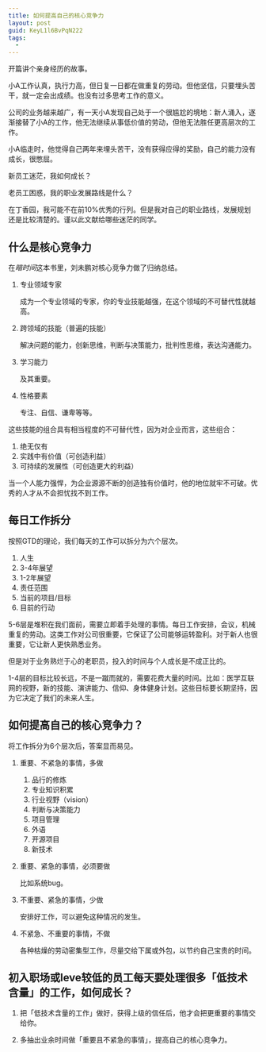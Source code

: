 ```yaml
---
title: 如何提高自己的核心竞争力
layout: post
guid: KeyL1l6BvPqN222
tags:
  - 
---
```


开篇讲个亲身经历的故事。

小A工作认真，执行力高，但日复一日都在做重复的劳动。但他坚信，只要埋头苦干，就一定会出成绩。也没有过多思考工作的意义。

公司的业务越来越广，有一天小A发现自己处于一个很尴尬的境地：新人涌入，逐渐接替了小A的工作，他无法继续从事低价值的劳动，但他无法胜任更高层次的工作。

小A临走时，他觉得自己两年来埋头苦干，没有获得应得的奖励，自己的能力没有成长，很憋屈。

新员工迷茫，我如何成长？

老员工困惑，我的职业发展路线是什么？

在丁香园，我可能不在前10%优秀的行列。但是我对自己的职业路线，发展规划还是比较清楚的。谨以此文献给哪些迷茫的同学。

## 什么是核心竞争力

在*暗时间*这本书里，刘未鹏对核心竞争力做了归纳总结。

1. 专业领域专家
	
	成为一个专业领域的专家，你的专业技能越强，在这个领域的不可替代性就越高。
	
2. 跨领域的技能（普遍的技能）

	解决问题的能力，创新思维，判断与决策能力，批判性思维，表达沟通能力。
	
3. 学习能力

	及其重要。

4. 性格要素

	专注、自信、谦卑等等。

这些技能的组合具有相当程度的不可替代性，因为对企业而言，这些组合：

1. 绝无仅有
2. 实践中有价值（可创造利益）
3. 可持续的发展性（可创造更大的利益）

当一个人能力强悍，为企业源源不断的创造独有价值时，他的地位就牢不可破。优秀的人才从不会担忧找不到工作。

## 每日工作拆分

按照GTD的理论，我们每天的工作可以拆分为六个层次。

1. 人生
2. 3-4年展望
3. 1-2年展望
4. 责任范围
5. 当前的项目/目标
6. 目前的行动

5-6层是堆积在我们面前，需要立即着手处理的事情。每日工作安排，会议，机械重复的劳动。这类工作对公司很重要，它保证了公司能够运转盈利。对于新人也很重要，它让新人更快熟悉业务。

但是对于业务熟烂于心的老职员，投入的时间与个人成长是不成正比的。


1-4层的目标比较长远，不是一蹴而就的，需要花费大量的时间。比如：医学互联网的视野，新的技能、演讲能力、信仰、身体健身计划。这些目标要长期坚持，因为它决定了我们的未来人生。

## 如何提高自己的核心竞争力？

将工作拆分为6个层次后，答案显而易见。

1. 重要、不紧急的事情，多做
	
	1. 品行的修炼
	2. 专业知识积累
	3. 行业视野（vision）
	4. 判断与决策能力
	5. 项目管理
	6. 外语
	7. 开源项目
	8. 新技术
	
2. 重要、紧急的事情，必须要做
	
	比如系统bug。
	
3. 不重要、紧急的事情，少做

	安排好工作，可以避免这种情况的发生。
	
4. 不紧急、不重要的事情，不做

	各种枯燥的劳动密集型工作，尽量交给下属或外包，以节约自己宝贵的时间。

## 初入职场或leve较低的员工每天要处理很多「低技术含量」的工作，如何成长？

1. 把「低技术含量的工作」做好，获得上级的信任后，他才会把更重要的事情交给你。

2. 多抽出业余时间做「重要且不紧急的事情」，提高自己的核心竞争力。
